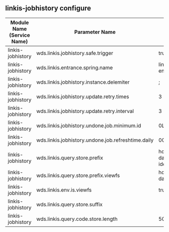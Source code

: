## linkis-jobhistory configure


| Module Name (Service Name) | Parameter Name | Default Value | Description |Used|
| -------- | -------- | ----- |----- |  -----   |
|linkis-jobhistory|wds.linkis.jobhistory.safe.trigger |true|jobhistory.safe.trigger|
|linkis-jobhistory|wds.linkis.entrance.spring.name| linkis-cg-entrance |entrance.spring.name|
|linkis-jobhistory|wds.linkis.jobhistory.instance.delemiter|;|jobhistory.instance.delemiter|
|linkis-jobhistory|wds.linkis.jobhistory.update.retry.times| 3|jobhistory.update.retry.times|
|linkis-jobhistory|wds.linkis.jobhistory.update.retry.interval|3 * 1000 |jobhistory.update.retry.interval|
|linkis-jobhistory|wds.linkis.jobhistory.undone.job.minimum.id| 0L|jobhistory.undone.job.minimum.id  |
|linkis-jobhistory|wds.linkis.jobhistory.undone.job.refreshtime.daily|00:15| jobhistory.undone.job.refreshtime.daily|
|linkis-jobhistory|wds.linkis.query.store.prefix| hdfs:///apps-data/bdp-ide/ |query.store.prefix|
|linkis-jobhistory|wds.linkis.query.store.prefix.viewfs| hdfs:///apps-data/ |query.store.prefix.viewfs |
|linkis-jobhistory|wds.linkis.env.is.viewfs| true|env.is.viewfs|
|linkis-jobhistory|wds.linkis.query.store.suffix| |linkis.query.store.suffix|
|linkis-jobhistory|wds.linkis.query.code.store.length|50000| query.code.store.length|
